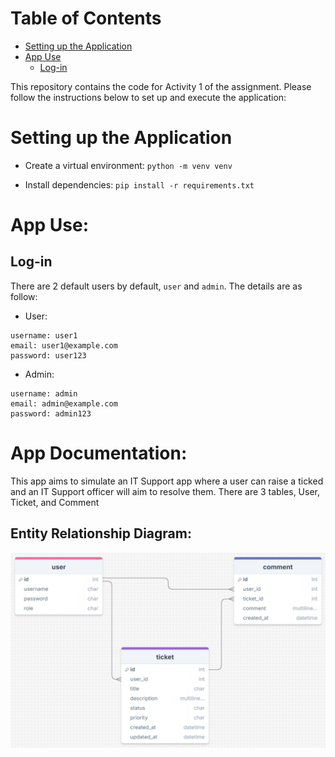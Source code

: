 # Table of Contents
- [Setting up the Application](#setting-up-the-application)
- [App Use](#app-use)
    - [Log-in](#log-in)

This repository contains the code for Activity 1 of the assignment. Please follow the instructions below to set up and execute the application:

# Setting up the Application

- Create a virtual environment: `python -m venv venv`

- Install dependencies: `pip install -r requirements.txt`

# App Use:

## Log-in

There are 2 default users by default, `user` and `admin`. The details are as follow:

- User:

```
username: user1
email: user1@example.com
password: user123
```

- Admin:

```
username: admin
email: admin@example.com
password: admin123
```

# App Documentation:
This app aims to simulate an IT Support app where a user can raise a ticked and an IT Support officer will aim to resolve them. There are 3 tables, User, Ticket, and Comment

## Entity Relationship Diagram:
![ERD](./documentation/erd.png)